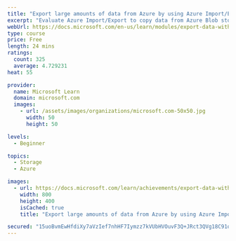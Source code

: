 ```yaml
---
title: "Export large amounts of data from Azure by using Azure Import/Export"
excerpt: "Evaluate Azure Import/Export to copy data from Azure Blob storage to an on-premises server. Create an export job in your Azure Storage account. Get the BitLocker keys to unlock the drives that you receive."
webUrl: https://docs.microsoft.com/en-us/learn/modules/export-data-with-azure-import-export/
type: course
price: Free
length: 24 mins
ratings:
  count: 325
  average: 4.729231
heat: 55

provider:
  name: Microsoft Learn
  domain: microsoft.com
  images:
    - url: /assets/images/organizations/microsoft.com-50x50.jpg
      width: 50
      height: 50

levels:
  - Beginner

topics:
  - Storage
  - Azure

images:
  - url: https://docs.microsoft.com/learn/achievements/export-data-with-azure-import-export-social.png
    width: 800
    height: 400
    isCached: true
    title: "Export large amounts of data from Azure by using Azure Import/Export"

secured: "15uoBvmEwHfdiXy7aVzIef7nhHF7Iymzz7kVUbHVOuvF3Q+JRct3QVg18C91oEayzjvvuNKIg0Dn+XcWgyOeLgopp/lSG1ngGgMkLB79uwK2f3dEPfaDTQ1s1CXO8I2DqGsHwCUisanW9WwidAXZKao152Ipb5HcwvgVRlCKlcHw5jNuH7Nz1RvatY0zRHehcvjqn8YBdtp+gEHdSHjupmTBR3MFe4Pr/m/xVtH2l7AHiQL37U26KF0vnujwBNRHPdbIWAZ46tLnmMv7I0w+o0laP7cKtfRWIrtFY6NNRg/l/AttNck3DpMUEFZPqQxTZe8tnZnDlbHTJhJ1F0wCMTNLsKbCu9BINKd9mA4nxb4T1vw6EHY8RZSGrf2fS9pp1cOmMQDaVB38SPidpCXFDw==;wHiTDZlLWq3IMNRIm1La0Q=="
---
```



